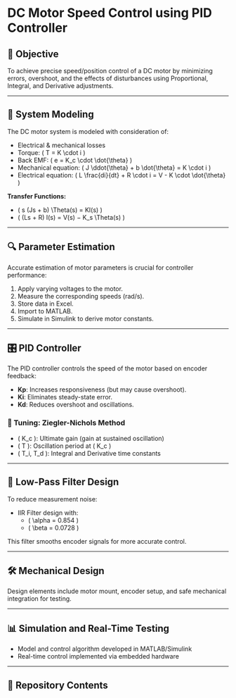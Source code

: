 # DC Motor Speed Control using PID Controller


## 🎯 Objective

To achieve precise speed/position control of a DC motor by minimizing errors, overshoot, and the effects of disturbances using Proportional, Integral, and Derivative adjustments.

---

## 🧠 System Modeling

The DC motor system is modeled with consideration of:

- Electrical & mechanical losses
- Torque: \( T = K \cdot i \)
- Back EMF: \( e = K_c \cdot \dot{\theta} \)
- Mechanical equation: \( J \ddot{\theta} + b \dot{\theta} = K \cdot i \)
- Electrical equation: \( L \frac{di}{dt} + R \cdot i = V - K \cdot \dot{\theta} \)

**Transfer Functions:**
- \( s (Js + b) \Theta(s) = KI(s) \)
- \( (Ls + R) I(s) = V(s) − K_s \Theta(s) \)

---

## 🔍 Parameter Estimation

Accurate estimation of motor parameters is crucial for controller performance:

1. Apply varying voltages to the motor.
2. Measure the corresponding speeds (rad/s).
3. Store data in Excel.
4. Import to MATLAB.
5. Simulate in Simulink to derive motor constants.

---

## 🎛️ PID Controller

The PID controller controls the speed of the motor based on encoder feedback:

- **Kp**: Increases responsiveness (but may cause overshoot).
- **Ki**: Eliminates steady-state error.
- **Kd**: Reduces overshoot and oscillations.

### 📐 Tuning: Ziegler-Nichols Method

- \( K_c \): Ultimate gain (gain at sustained oscillation)
- \( T \): Oscillation period at \( K_c \)
- \( T_i, T_d \): Integral and Derivative time constants

---

## 🧹 Low-Pass Filter Design

To reduce measurement noise:

- IIR Filter design with:
  - \( \alpha = 0.854 \)
  - \( \beta = 0.0728 \)

This filter smooths encoder signals for more accurate control.

---

## 🛠️ Mechanical Design

Design elements include motor mount, encoder setup, and safe mechanical integration for testing.

---

## 📊 Simulation and Real-Time Testing

- Model and control algorithm developed in MATLAB/Simulink
- Real-time control implemented via embedded hardware

---

## 📁 Repository Contents

